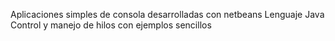Aplicaciones simples de consola desarrolladas con netbeans
Lenguaje Java
Control y manejo de hilos con ejemplos sencillos
